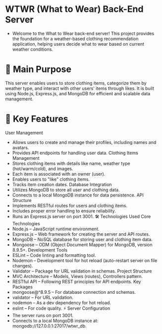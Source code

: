 # WTWR (What to Wear) Back-End Server

- Welcome to the What to Wear back-end server! This project provides the foundation for a weather-based clothing recommendation application, helping users decide what to wear based on current weather conditions.

# 📌 Main Purpose

This server enables users to store clothing items, categorize them by weather type, and interact with other users' items through likes. It is built using Node.js, Express.js, and MongoDB for efficient and scalable data management.

# 🔑 Key Features

User Management

- Allows users to create and manage their profiles, including names and avatars.
- Provides API endpoints for handling user data.
  Clothing Items Management
- Stores clothing items with details like name, weather type (hot/warm/cold), and images.
- Each item is associated with an owner (user).
- Enables users to "like" clothing items.
- Tracks item creation dates.
  Database Integration
- Utilizes MongoDB to store all user and clothing data.
- Connects to a local MongoDB instance for data persistence.
  API Structure
- Implements RESTful routes for users and clothing items.
- Includes proper error handling to ensure reliability.
- Runs an Express.js server on port 3001.
  🛠️ Technologies Used
  Core Technologies
- Node.js – JavaScript runtime environment.
- Express.js – Web framework for creating the server and API routes.
- MongoDB – NoSQL database for storing user and clothing item data.
- Mongoose – ODM (Object Document Mapper) for MongoDB, version 8.9.5+.
  Development Tools
- ESLint – Code linting and formatting tool.
- Nodemon – Development tool for hot reload (auto-restart server on file changes).
- Validator – Package for URL validation in schemas.
  Project Structure
- MVC Architecture – Models, Views (routes), Controllers pattern.
- RESTful API – Following REST principles for API endpoints.
  Key Packages
- mongoose@^8.9.5 – For database connection and schemas.
- validator – For URL validation.
- nodemon – As a dev dependency for hot reload.
- eslint – For code quality.
  ⚡ Server Configuration
- The server runs on port 3001.
- Connects to a local MongoDB instance at: mongodb://127.0.0.1:27017/wtwr_db.
